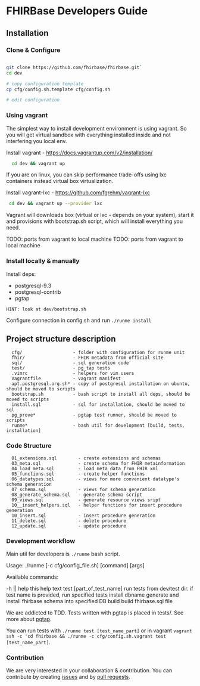 # FHIRBase Developers Guide

## Installation

### Clone & Configure

```bash

git clone https://github.com/fhirbase/fhirbase.git`
cd dev

# copy configuration template
cp cfg/config.sh.template cfg/config.sh

# edit configuration
```

### Using vagrant

The simplest way to install development environment is using vagrant.
So you will get virtual sandbox with everything installed inside and not interfering
you local env.

Install vagrant - https://docs.vagrantup.com/v2/installation/


``` bash
  cd dev && vagrant up
```

If you are on linux, you can skip performance trade-offs using lxc containers
instead virtual box virtualization.

Install vagrant-lxc - https://github.com/fgrehm/vagrant-lxc

```bash
 cd dev && vagrant up --provider lxc
```

Vagrant will downloads box (virtual or lxc - depends on your system),
start it and provisions with bootstrap.sh script,
which will install everything you need.

TODO: ports from vagrant to local machine
TODO: ports from vagrant to local machine


### Install locally & manually

Install deps:

* postgresql-9.3
* postgresql-contrib
* pgtap

`HINT: look at dev/bootstrap.sh`

Configure connection in config.sh and run `./runme install`

## Project structure description

```
  cfg/                   - folder with configuration for runme unit
  fhir/                  - FHIR metadata from official site
  sql/                   - sql generation code
  test/                  - pg_tap tests
  .vimrc                 - helpers for vim users
  Vagrantfile            - vagrant manifest
  apt.postgresql.org.sh* - copy of postgresql installation on ubuntu, should be moved to scripts
  bootstrap.sh           - bash script to install all deps, should be moved to scripts
  install.sql            - sql for installation, should be moved to sql
  pg_prove*              - pgtap test runner, should be moved to scripts
  runme*                 - bash util for development [build, tests, installation]
```

### Code Structure

```
  01_extensions.sql        - create extensions and schemas
  03_meta.sql              - create schema for FHIR metainformation
  04_load_meta.sql         - load meta data from FHIR xml
  05_functions.sql         - create helper functions
  06_datatypes.sql         - views for more convenient datatype's schema generation
  07_schema.sql            - views for schema generation
  08_generate_schema.sql   - generate schema script
  09_views.sql             - generate resource views sript
  10__insert_helpers.sql   - helper functions for insert procedure generation
  10_insert.sql            - insert procedure generation
  11_delete.sql            - delete procedure
  12_update.sql            - update procedure
```

### Development workflow

Main util for developers is `./runme` bash script.

  Usage: ./runme [-c cfg/config_file.sh] [command] [args]

  Available commands:

  -h || help                this help text
  test [part_of_test_name]  run tests from dev/test dir. if test name is provided, run specified tests
  install dbname            generate and install fhirbase schema into specified DB
  build                     build fhirbase.sql file


We are addicted to TDD.
Tests written with pgtap is placed in tests/.
See more about [pgtap](http://pgtap.org/).

You can run tests with `./runme test [test_name_part]`
or in vagrant
`vagrant ssh -c 'cd fhirbase && ./runme -c cfg/config.sh.vagrant test [test_name_part]`.

### Contribution

We are very interested in your collaboration & contribution.
You can contribute by creating [issues](https://github.com/fhirbase/fhirbase/issues?state=open)
and by [pull requests](https://help.github.com/articles/using-pull-requests).
